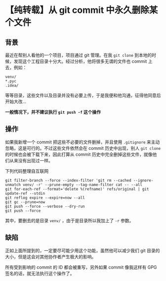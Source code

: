 # 【纯转载】从 git commit 中永久删除某个文件

## 背景

最近在帮别人看他的一个项目，项目通过 git 管理。在我 `git clone` 到本地的时候，发现这个工程目录十分大。经过分析，他将很多无谓的文件也 commit 上去，例如：

```
venv/
*.pyc
.idea/
```

等等目录，这些文件以及目录并没有必要上传，于是我便和他沟通，征得他同意后开始大改...

**一般情况下，并不建议执行 `git push -f` 这个操作**

## 操作

如果我新增一个 commit 把这些不必要的文件删掉，并且使用 `.gitignore` 来主动忽略，这是可行的。不过这些文件依然会在 commit 历史中出现，别人 `git clone` 的时候也会被下载下来，因此打算从 commit 历史中完全删掉这些文件，就像他们从来没有出现过一样。

下列代码整理自互联网

```
git filter-branch --force --index-filter 'git rm --cached --ignore-unmatch venv/ -r' --prune-empty --tag-name-filter cat -- --all
git for-each-ref --format='delete %(refname)' refs/original | git update-ref --stdin
git reflog expire --expire=now --all
git gc --prune=now
git push --force --verbose --dry-run
git push --force
```

其中，要删去的是目录 `venv/` ，由于是目录所以我加上了 `-r` 参数。

## 缺陷

正如上面所提到的，一定要尽可能少用这个功能，虽然他可以减少我们 git 目录的大小，但是这会对其他协作者产生极大的影响。

所有受到影响的 commit 的 ID 都会被重写，另外如果 commit 像我这样有 GPG 签名的话，就无法执行这个操作了。